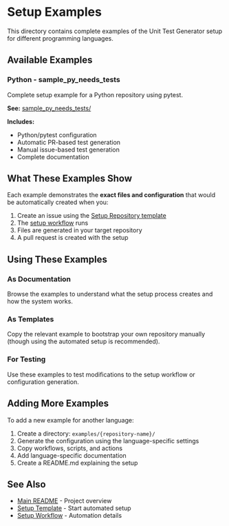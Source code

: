 # Setup Examples

This directory contains complete examples of the Unit Test Generator setup for different programming languages.

## Available Examples

### Python - sample_py_needs_tests
Complete setup example for a Python repository using pytest.

**See:** [sample_py_needs_tests/](./sample_py_needs_tests/)

**Includes:**
- Python/pytest configuration
- Automatic PR-based test generation
- Manual issue-based test generation
- Complete documentation

## What These Examples Show

Each example demonstrates the **exact files and configuration** that would be automatically created when you:

1. Create an issue using the [Setup Repository template](../.github/ISSUE_TEMPLATE/setup-repository.yml)
2. The [setup workflow](../.github/workflows/handle-repository-setup.yml) runs
3. Files are generated in your target repository
4. A pull request is created with the setup

## Using These Examples

### As Documentation
Browse the examples to understand what the setup process creates and how the system works.

### As Templates
Copy the relevant example to bootstrap your own repository manually (though using the automated setup is recommended).

### For Testing
Use these examples to test modifications to the setup workflow or configuration generation.

## Adding More Examples

To add a new example for another language:

1. Create a directory: `examples/{repository-name}/`
2. Generate the configuration using the language-specific settings
3. Copy workflows, scripts, and actions
4. Add language-specific documentation
5. Create a README.md explaining the setup

## See Also

- [Main README](../README.md) - Project overview
- [Setup Template](../.github/ISSUE_TEMPLATE/setup-repository.yml) - Start automated setup
- [Setup Workflow](../.github/workflows/handle-repository-setup.yml) - Automation details
